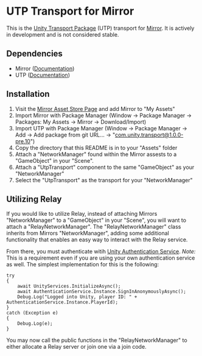 # UTP Transport for Mirror

This is the [Unity Transport Package](https://docs.unity3d.com/Packages/com.unity.transport@1.0/manual/index.html) (UTP) transport for [Mirror](https://github.com/vis2k/Mirror). It is actively in development and is not considered stable.

## Dependencies

- Mirror ([Documentation](https://mirror-networking.gitbook.io/docs/))
- UTP ([Documentation](https://docs.unity3d.com/Packages/com.unity.transport@1.0/manual/index.html))

## Installation

1. Visit the [Mirror Asset Store Page](https://assetstore.unity.com/packages/tools/network/mirror-129321) and add Mirror to "My Assets"
2. Import Mirror with Package Manager (Window -> Package Manager -> Packages: My Assets -> Mirror -> Download/Import)
3. Import UTP with Package Manager (Window -> Package Manager -> Add -> Add package from git URL... -> "com.unity.transport@1.0.0-pre.10")
4. Copy the directory that this README is in to your "Assets" folder
5. Attach a "NetworkManager" found within the Mirror assests to a "GameObject" in your "Scene".
6. Attach a "UtpTransport" component to the same "GameObject" as your "NetworkManager"
7. Select the "UtpTransport" as the transport for your "NetworkManager"

## Utilizing Relay

If you would like to utilize Relay, instead of attaching Mirrors "NetworkManager" to a "GameObject" in your "Scene", you will want to attach a "RelayNetworkManager". The "RelayNetworkManager" class inherits from Mirrors "NetworkManager", adding some additional functionality that enables an easy way to interact with the Relay service.

From there, you must authenticate witih [Unity Authentication Service](https://docs.unity.com/authentication/IntroUnityAuthentication.htm). _Note:_ This is a requirement even if you are using your own authentication service as well. The simplest implementation for this is the following:

```
try
{
    await UnityServices.InitializeAsync();
    await AuthenticationService.Instance.SignInAnonymouslyAsync();
    Debug.Log("Logged into Unity, player ID: " + AuthenticationService.Instance.PlayerId);
}
catch (Exception e)
{
    Debug.Log(e);
}
```

You may now call the public functions in the "RelayNetworkManager" to either allocate a Relay server or join one via a join code.
